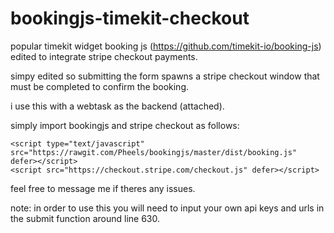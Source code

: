 # bookingjs-timekit-checkout

popular timekit widget booking js (https://github.com/timekit-io/booking-js) edited to integrate stripe checkout payments.

simpy edited so submitting the form spawns a stripe checkout window that must be completed to confirm the booking.

i use this with a webtask as the backend (attached).

simply import bookingjs and stripe checkout as follows:
```
<script type="text/javascript" src="https://rawgit.com/Pheels/bookingjs/master/dist/booking.js" defer></script>
<script src="https://checkout.stripe.com/checkout.js" defer></script>
```

feel free to message me if theres any issues.

note: in order to use this you will need to input your own api keys and urls in the submit function around line 630. 
